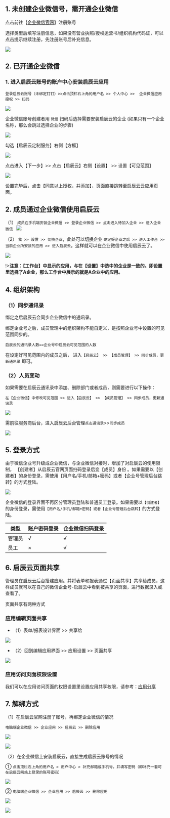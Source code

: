 ## 1. 未创建企业微信号，需开通企业微信

点击前往【[企业微信官网](https://work.weixin.qq.com/)】注册账号

选择类型后填写注册信息，如果没有营业执照/授权运营书/组织机构代码证，可以点击提示继续注册，先注册账号后补充信息。

![](../img/5-4i1.png)


## 2. 已开通企业微信

### 1. 进入启辰云账号的账户中心安装启辰云应用

`登录启辰云账号（未绑定钉钉）>>点击顶栏右上角的用户名 >> 个人中心 >>  企业微信应用授权 >> 扫码 `

![](../img/5-4i2.png)

企业微信账号创建者用 `微信` 扫码后选择需要安装启辰云的企业 (如果只有一个企业名称，那么会跳过选择企业的步骤)

![](../img/5-4i3.png)

勾选【启辰云定制服务】右侧【方框】

![](../img/5-4i4.png)

点击进入【下一步】>> 点击【启辰云】右侧【设置】 >> 设置【可见范围】 

![](../img/5-4i5.png)


设置完毕后，点击【同意以上授权，并添加】，页面直接跳转至启辰云云应用页面。

## 2. 成员通过企业微信使用启辰云

（1） `成员在手机端安装企业微信 >> 登录企业微信 >> 点击进入待加入企业 >> 进入企业微信 `
![](../img/5-4i6.png)

（2） `我 >> 设置 >> 切换企业`，此处可以切换企业 `确定好企业之后 >> 进入工作台 >> 当前企业所安装的应用 >> 进入启辰云`。这样就可以在企业微信中使用启辰云了。 

![](../img/5-4i7.png)

!>**注意：【工作台】中显示的应用，与在【设置】中选中的企业是一致的。即设置里选择了A企业，那么工作台中展示的就是A企业中的应用。**

## 4. 组织架构

### （1）同步通讯录

绑定之后启辰云会同步企业微信中的通讯录。

绑定企业号之后，成员管理中的组织架构不能自定义，是按照企业号中设置的可见范围同步的。

`启辰云的通讯录人数==企业号中启辰云可见范围的人数`

在设定好可见范围内的成员之后， 进入`【启辰云】 >> 【成员管理】 >> 同步成员，更新通讯录` 即可。

### （2）人员变动

如果需要在启辰云通讯录中添加、删除部门或者成员，则需要进行以下操作：

`在【企业微信】中修改可见范围 >> 进入【启辰云】 >> 【成员管理】 >> 同步成员，更新通讯录`

![](../img/5-4i8.png)

需前往服务商后台，进入启辰云后台管理`点击通讯录`>>`同步成员`

![](../img/5-4i9.png)

## 5. 登录方式

由于微信企业号升级成企业微信，与企业微信对接时，增加了对启辰云的使用限制， 【创建者】从启辰云官网页面扫码登录后变【成员】身份 。如果需要以【创建者】的身份登录，需使用【用户名/手机/邮箱+密码】或者【企业号管理后台跳转】的方式登陆。

![](../img/5-4i10.png)

企业微信的登录界面不再区分管理员登陆和普通员工登录。如果需要以`【创建者】`的身份登录，需使用`【用户名/手机/邮箱+密码】或者【企业号管理后台跳转】`的方式登陆。

| 类型   |  账户密码登录  |  企业微信扫码登录  |
| --- | --- | --- |
|  管理员  |  √  |  √  |
|   员工 |  ×  |  √  |


## 6. 启辰云页面共享

管理员在启辰云后台搭建应用。并将表单和报表通过【页面共享】共享给成员，这样成员就可以在自己的微信企业号-启辰云中看到被共享的页面，进行数据录入或查看了。

页面共享有两种方式

### 应用编辑页面共享
* （1）表单/报表设计界面 >> 共享给

![](../img/5-4i11.png)


* （2）回到编辑应用界面 >> 应用设置 >> 页面共享

![](../img/5-4i12.png)

### 应用访问页面权限设置
我们可以在应用访问页面的权限设置里设置应用共享权限，请参考：[应用分享](12-1应用共享.md ':target=_blank')


## 7. 解绑方式

（1）在启辰云官网注册了账号，再绑定企业微信的情况

`电脑端企业微信 >> 企业应用 >> 启辰云 >> 删除应用 `

![](../img/5-4i13.png)

![](../img/5-4i14.png)

（2）在企业微信上安装启辰云，直接生成启辰云账号的情况

① `点击顶栏右上角的用户名 > 用户中心 > 补充邮箱或手机号，并填写密码（即补充一套可在启辰云网站上登录的账号密码）`

![](../img/5-4i15.png)

② `电脑端企业微信 >> 企业应用 >> 启辰云 >> 删除应用 `

![](../img/5-4i16.png)

![](../img/5-4i17.png)